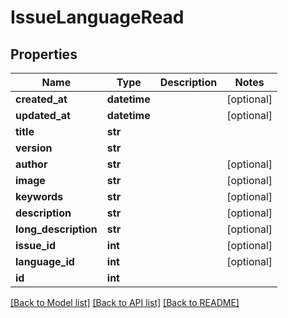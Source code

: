 # IssueLanguageRead

## Properties
Name | Type | Description | Notes
------------ | ------------- | ------------- | -------------
**created_at** | **datetime** |  | [optional] 
**updated_at** | **datetime** |  | [optional] 
**title** | **str** |  | 
**version** | **str** |  | 
**author** | **str** |  | [optional] 
**image** | **str** |  | [optional] 
**keywords** | **str** |  | [optional] 
**description** | **str** |  | [optional] 
**long_description** | **str** |  | [optional] 
**issue_id** | **int** |  | [optional] 
**language_id** | **int** |  | [optional] 
**id** | **int** |  | 

[[Back to Model list]](../README.md#documentation-for-models) [[Back to API list]](../README.md#documentation-for-api-endpoints) [[Back to README]](../README.md)


